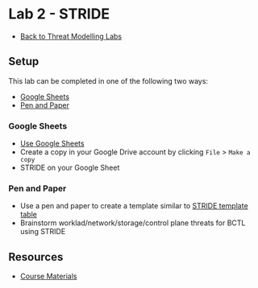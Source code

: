 # Lab 2 - STRIDE

- [Back to Threat Modelling Labs](/README.md)

## Setup

This lab can be completed in one of the following two ways:

- [Google Sheets](#google-sheets)
- [Pen and Paper](#pen-and-paper)


### Google Sheets

- [Use Google Sheets](https://docs.google.com/spreadsheets/d/1OFVIzIs3MYcwg_b0qhO869rTal2-rqsdbMuemlW7_nM/edit?usp=sharing)
- Create a copy in your Google Drive account by clicking `File` > `Make a copy`
- STRIDE on your Google Sheet

### Pen and Paper

- Use a pen and paper to create a template similar to [STRIDE template table](STRIDE.pdf)
- Brainstorm worklad/network/storage/control plane threats for BCTL using STRIDE

## Resources

- [Course Materials](/course-materials#module-2)
